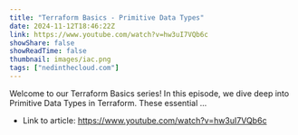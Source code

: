 ```yaml
---
title: "Terraform Basics - Primitive Data Types"
date: 2024-11-12T18:46:22Z
link: https://www.youtube.com/watch?v=hw3uI7VQb6c
showShare: false
showReadTime: false
thumbnail: images/iac.png
tags: ["nedinthecloud.com"]
---
```

Welcome to our Terraform Basics series! In this episode, we dive deep into Primitive Data Types in Terraform. These essential ...

- Link to article: https://www.youtube.com/watch?v=hw3uI7VQb6c